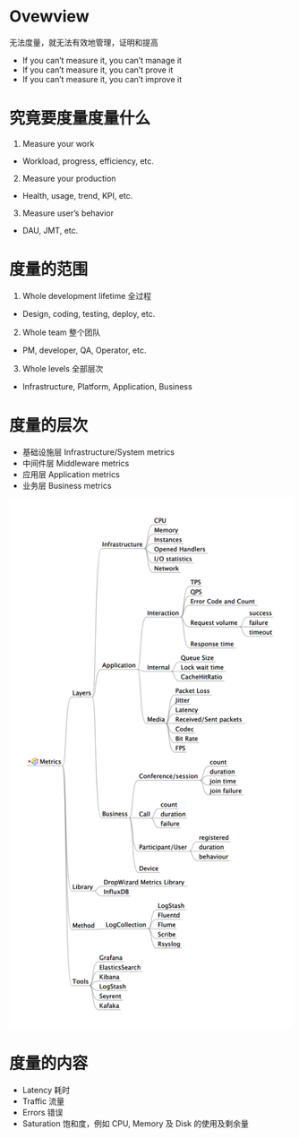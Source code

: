 # Ovewview

无法度量，就无法有效地管理，证明和提高

* If you can’t measure it, you can’t manage it
* If you can’t measure it, you can’t prove it
* If you can’t measure it, you can’t improve it

# 究竟要度量度量什么

1. Measure your work
  - Workload, progress, efficiency, etc. 

2. Measure your production
  - Health, usage, trend, KPI, etc. 

3. Measure user’s behavior
  - DAU, JMT, etc.

# 度量的范围

1. Whole development lifetime 全过程
  - Design, coding, testing, deploy, etc. 

2. Whole team 整个团队
  - PM, developer, QA, Operator, etc.

3. Whole levels 全部层次
  - Infrastructure, Platform, Application, Business

# 度量的层次

* 基础设施层 Infrastructure/System metrics
* 中间件层 Middleware metrics
* 应用层 Application metrics
* 业务层 Business metrics

![](metrics.png)

# 度量的内容
* Latency 耗时
* Traffic 流量
* Errors 错误
* Saturation 饱和度，例如 CPU, Memory 及 Disk 的使用及剩余量